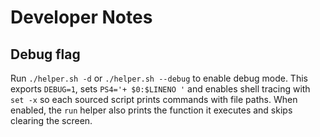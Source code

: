 # Developer Notes

## Debug flag

Run `./helper.sh -d` or `./helper.sh --debug` to enable debug mode. This exports `DEBUG=1`, sets `PS4='+ $0:$LINENO '` and enables shell tracing with `set -x` so each sourced script prints commands with file paths. When enabled, the `run` helper also prints the function it executes and skips clearing the screen.
